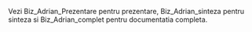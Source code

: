 Vezi Biz_Adrian_Prezentare pentru prezentare, Biz_Adrian_sinteza pentru sinteza si Biz_Adrian_complet pentru documentatia completa.
